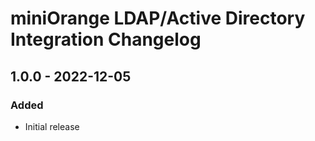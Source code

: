 # miniOrange LDAP/Active Directory Integration Changelog

## 1.0.0 - 2022-12-05
### Added
- Initial release
